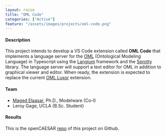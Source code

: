 ```yaml
---
layout: raise
title: "OML Code"
categories: ["Active"]
feature: "/assets/images/projects/oml-code.png"
---
```


#### Description

This project intends to develop a VS Code extension called <b>OML Code</b> that implements a language server for the [OML](https://www.opencaesar.io/oml/) (Ontological Modeling Language) in Typescript using the [Langium](https://langium.org/) framework and the [Sprotty](https://sprotty.org/) library. The language server will support a text editor for OML in addition to graphical viewer and editor. When ready, the extension is expected to replace the current [OML Luxor](https://github.com/opencaesar/oml-luxor) extension.

#### Team

- [Maged Elaasar](/maged-elaasar.html), Ph.D., Modelware (Co-I)
- Leroy Gage, UCLA (B.Sc. Student)

#### Results

This is the openCAESAR [repo](https://github.com/opencaesar/oml-code) of this project on Github.
